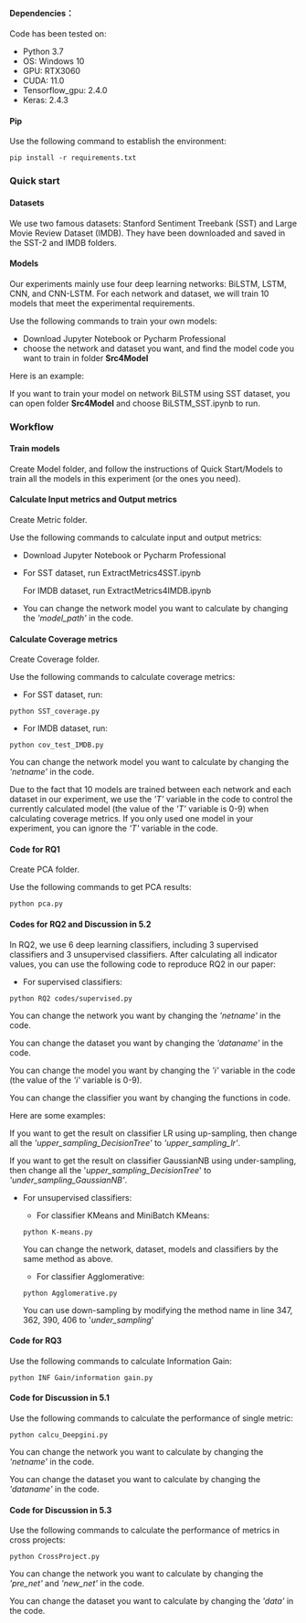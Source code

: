 #### Dependencies：

Code has been tested on:

- Python 3.7 
- OS: Windows 10 
- GPU: RTX3060
- CUDA: 11.0
- Tensorflow_gpu: 2.4.0
- Keras: 2.4.3

#### Pip

Use the following command to establish the environment:

```
pip install -r requirements.txt
```



### Quick start

#### Datasets

We use two famous datasets: Stanford Sentiment Treebank (SST) and Large Movie Review Dataset (IMDB). They have been downloaded and saved in the SST-2 and IMDB folders.

#### Models

Our experiments mainly use four deep learning networks: BiLSTM, LSTM, CNN, and CNN-LSTM. For each network and dataset, we will train 10 models that meet the experimental requirements.

Use the following commands to train your own models:

- Download Jupyter Notebook or Pycharm Professional
- choose the network and dataset you want, and find the model code you want to train in folder **Src4Model**

Here is an example:

If you want to train your model on network BiLSTM using SST dataset, you can open folder **Src4Model** and choose BiLSTM_SST.ipynb to run. 



### Workflow

#### Train models

Create Model folder, and follow the instructions of Quick Start/Models to train all the models in this experiment (or the ones you need).

#### Calculate Input metrics and Output metrics

Create Metric folder.

Use the following commands to calculate input and output metrics:

- Download Jupyter Notebook or Pycharm Professional

- For SST dataset, run ExtractMetrics4SST.ipynb

  For IMDB dataset, run ExtractMetrics4IMDB.ipynb

- You can change the network model you want to calculate by changing the *'model_path'* in the code.

#### Calculate Coverage metrics

Create Coverage folder.

Use the following commands to calculate coverage metrics:

- For SST dataset, run:

```
python SST_coverage.py
```

- For IMDB dataset, run:

```
python cov_test_IMDB.py
```

You can change the network model you want to calculate by changing the *'netname'* in the code.

Due to the fact that 10 models are trained between each network and each dataset in our experiment, we use the *'T'* variable in the code to control the currently calculated model (the value of the *'T'* variable is 0-9) when calculating coverage metrics. If you only used one model in your experiment, you can ignore the *'T'* variable in the code.

#### Code for RQ1

Create PCA folder.

Use the following commands to get PCA results:

```
python pca.py
```

#### Codes for RQ2 and Discussion in 5.2

In RQ2, we use 6 deep learning classifiers, including 3 supervised classifiers and 3 unsupervised classifiers. After calculating all indicator values, you can use the following code to reproduce RQ2 in our paper:

- For supervised classifiers:

```
python RQ2 codes/supervised.py
```

You can change the network you want by changing the *'netname'* in the code.

You can change the dataset you want by changing the *'dataname'* in the code.

You can change the model you want by changing the *'i'*  variable in the code (the value of the *'i'* variable is 0-9).

You can change the classifier you want by changing the functions in code.

Here are some examples:

If you want to get the result on classifier LR using up-sampling, then change all the *'upper_sampling_DecisionTree'* to *'upper_sampling_lr'*.

If you want to get the result on classifier GaussianNB using under-sampling, then change all the '*upper_sampling_DecisionTree*' to *'under_sampling_GaussianNB'*.

- For unsupervised classifiers:

  - For classifier KMeans and MiniBatch KMeans:

  ```
  python K-means.py
  ```

  You can change the network, dataset, models and classifiers by the same method as above.

  - For classifier Agglomerative:

  ```
  python Agglomerative.py
  ```

  You can use down-sampling by modifying the method name in line 347, 362, 390, 406 to '*under_sampling*'

#### Code for RQ3

Use the following commands to calculate Information Gain:

```
python INF Gain/information gain.py
```

#### Code for Discussion in 5.1

Use the following commands to calculate the performance of single metric:

```
python calcu_Deepgini.py
```

You can change the network you want to calculate by changing the *'netname'* in the code.

You can change the dataset you want to calculate by changing the *'dataname'* in the code.

#### Code for Discussion in 5.3

Use the following commands to calculate the performance of metrics in cross projects:

```
python CrossProject.py
```

You can change the network you want to calculate by changing the *'pre_net'* and *'new_net'* in the code.

You can change the dataset you want to calculate by changing the *'data'* in the code.

